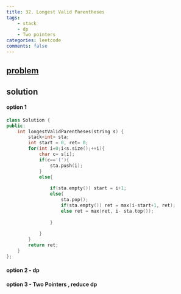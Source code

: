 ```yaml
---
title: 32. Longest Valid Parentheses
tags:  
    - stack
    - dp
    - Two pointers
categories: leetcode
comments: false
---
```


## [problem](https://leetcode.com/problems/longest-valid-parentheses/)

## solution 

#### option 1
```c++
class Solution {
public:
    int longestValidParentheses(string s) {
        stack<int> sta;
        int start = 0, ret= 0;
        for(int i=0;i<s.size();++i){
            char c= s[i];
            if(c=='('){
                sta.push(i);
            }
            else{
            
                if(sta.empty()) start = i+1;
                else{
                    sta.pop();
                    if(sta.empty()) ret = max(i-start+1, ret);
                    else ret = max(ret, i- sta.top());
                        
                }
                
            }
        }
        return ret;
    }
};
```
#### option 2 - dp
#### option 3 - Two Pointers , reduce dp